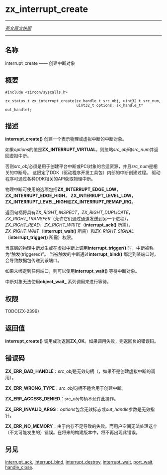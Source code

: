 # zx_interrupt_create
---

[*英文原文快照*](https://github.com/fuchsia-mirror/zircon/blob/fd7c237ca14f48dd4f1d7a0a7c3d2d3d304dbb47/docs/syscalls/interrupt_create.md)

---
<!-- ## NAME -->
## 名称

<!-- interrupt_create - create an interrupt object -->
interrupt_create —— 创建中断对象

<!-- ## SYNOPSIS -->
## 概要

```
#include <zircon/syscalls.h>

zx_status_t zx_interrupt_create(zx_handle_t src_obj, uint32_t src_num,
                                uint32_t options, zx_handle_t* out_handle);

```

<!-- ## DESCRIPTION -->
## 描述

<!-- **interrupt_create**() creates an interrupt object which represents a physical
or virtual interrupt. -->
**interrupt_create()** 创建一个表示物理或虚拟中断的中断对象。
<!-- 
If *options* is **ZX_INTERRUPT_VIRTUAL**, *src_obj* and *src_num* are ignored and
a virtual interrupt is returned. -->

如果*options*的值是**ZX_INTERRUPT_VIRTUAL**，则忽略*src_obj*和*src_num*并返回虚拟中断。

<!-- Otherwise *src_obj* must be a suitable resource for creating platform interrupts
or a PCI object, and *src_num* is the associated interrupt number.  This restricts
the creation of interrupts to the internals of the DDK (driver development kit).
Physical interrupts are obtained by drivers through various DDK APIs. -->
否则*src_obj*必须是用于创建平台中断或PCI对象的合适资源，并且*src_num*是相关的中断号。
这限定了DDK（驱动程序开发工具包）内部的中断创建过程。
驱动程序可通过各种DDK相关的API获取物理中断。

<!-- Physical interrupts honor the options **ZX_INTERRUPT_EDGE_LOW**, **ZX_INTERRUPT_EDGE_HIGH**,
**ZX_INTERRUPT_LEVEL_LOW**, **ZX_INTERRUPT_LEVEL_HIGH**, and **ZX_INTERRUPT_REMAP_IRQ**. -->
物理中断可使用的选项包括**ZX_INTERRUPT_EDGE_LOW**，**ZX_INTERRUPT_EDGE_HIGH**，
**ZX_INTERRUPT_LEVEL_LOW**，**ZX_INTERRUPT_LEVEL_HIGH**和**ZX_INTERRUPT_REMAP_IRQ**。

<!-- The handles will have *ZX_RIGHT_INSPECT*, *ZX_RIGHT_DUPLICATE*, *ZX_RIGHT_TRANSFER*
(allowing them to be sent to another process via channel write), *ZX_RIGHT_READ*,
*ZX_RIGHT_WRITE* (required for **interrupt_ack**()), *ZX_RIGHT_WAIT* (required for
**interrupt_wait**(), and *ZX_RIGHT_SIGNAL* (required for **interrupt_trigger**()). -->
返回句柄将具有*ZX_RIGHT_INSPECT*，*ZX_RIGHT_DUPLICATE*，*ZX_RIGHT_TRANSFER*（允许它们通过通道发送到另一个进程），*ZX_RIGHT_READ*，*ZX_RIGHT_WRITE*（**interrupt_ack()** 所需），*ZX_RIGHT_WAIT*（**interrupt_wait()** 所需）和*ZX_RIGHT_SIGNAL*（**interrupt_trigger()** 所需）权限。

<!-- Interrupts are said to be "triggered" when the underlying physical interrupt occurs
or when **interrupt_trigger**() is called on a virtual interrupt.  A triggered interrupt,
when bound to a port with **interrupt_bind**(), causes a packet to be delivered to the port. -->
当底层的物理中断发生或在虚拟中断上调用**interrupt_trigger()** 时，中断被称为“触发(triggered)”。
当被触发的中断通过**interrupt_bind()** 绑定到某端口时，会导致数据包传递到该端口。

<!-- If not bound to a port, an interrupt object may be waited on with **interrupt_wait**(). -->
如果未绑定到任何端口，则可以使用**interrupt_wait()** 等待中断对象。

<!-- Interrupts cannot be waited on with the **object_wait_** family of calls. -->
中断对象无法使用**object_wait_** 系列调用来进行等待。

<!-- ## RIGHTS -->
## 权限

TODO(ZX-2399)

<!-- ## RETURN VALUE -->
## 返回值

<!-- **interrupt_create**() returns **ZX_OK** on success. In the event
of failure, a negative error value is returned. -->
**interrupt_create()** 调用成功返回**ZX_OK**。如果调用失败，则返回负的错误码。

<!-- ## ERRORS -->
## 错误码

<!-- 
**ZX_ERR_BAD_HANDLE** the *src_obj* handle is invalid (if this is not a virtual interrupt) -->
**ZX_ERR_BAD_HANDLE**：*src_obj*是无效句柄（，如果不是创建虚拟中断的调用）。

<!-- **ZX_ERR_WRONG_TYPE** the *src_obj* handle is not of an appropriate type to create an interrupt. -->
**ZX_ERR_WRONG_TYPE**：*src_obj*句柄不适合用于创建中断。

<!-- **ZX_ERR_ACCESS_DENIED** the *src_obj* handle does not allow this operation. -->
**ZX_ERR_ACCESS_DENIED**：*src_obj*句柄不允许此操作。

<!-- **ZX_ERR_INVALID_ARGS** *options* contains invalid flags or the *out_handle*
parameter is an invalid pointer. -->
**ZX_ERR_INVALID_ARGS**：*options*包含无效标志或*out_handle*参数是无效指针。

<!-- 
**ZX_ERR_NO_MEMORY**  Failure due to lack of memory.
There is no good way for userspace to handle this (unlikely) error.
In a future build this error will no longer occur. -->
**ZX_ERR_NO_MEMORY**：由于内存不足导致的失败。而用户空间无法处理这个（不太可能发生的）错误。在将来的构建版本中，将不再出现此错误。
<!-- ## SEE ALSO -->
## 另见

[interrupt_ack](interrupt_ack.md),
[interrupt_bind](interrupt_bind.md),
[interrupt_destroy](interrupt_destroy.md),
[interrupt_wait](interrupt_wait.md),
[port_wait](port_wait.md),
[handle_close](handle_close.md).